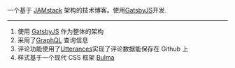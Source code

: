一个基于 [JAMstack](https://jamstack.org/) 架构的技术博客。使用[GatsbyJS](https://gatsbyjs.org)开发.

<hr class="read-more" />

1. 使用 [GatsbyJS](https://gatsbyjs.org) 作为整体的架构
2. 采用了[GraphQL](https://graphql.org/) 查询信息
3. 评论功能使用了[Utterances](https://utteranc.es)实现了评论数据能保存在 Github 上
4. 样式基于一个现代 CSS 框架 [Bulma](https://bulma.io/)
  


